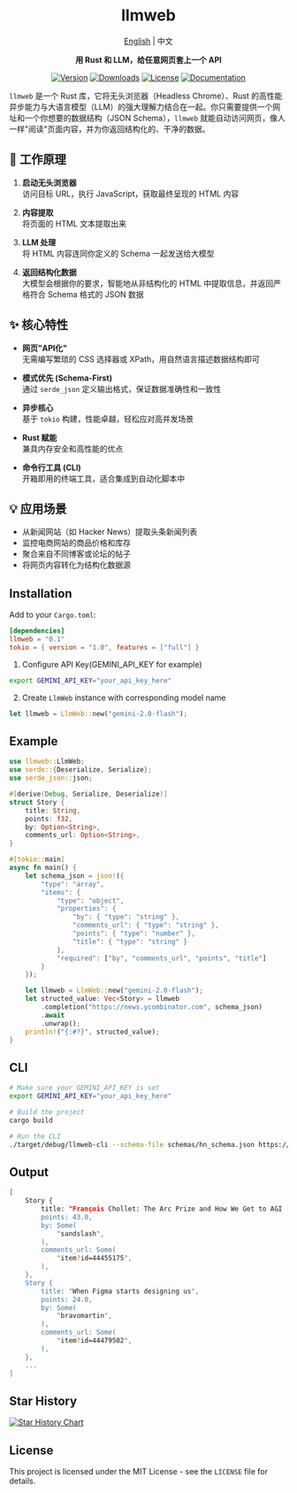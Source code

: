 <div align="center">

# llmweb   
<summary><a href="README.md">English</a> | 中文</summary>

**用 Rust 和 LLM，给任意网页套上一个 API**

[![Version](https://img.shields.io/crates/v/llmweb)](https://crates.io/crates/llmweb)
[![Downloads](https://img.shields.io/crates/d/llmweb?logo=rust)](https://crates.io/crates/llmweb)
[![License](https://img.shields.io/crates/l/llmweb)](LICENSE)
[![Documentation](https://img.shields.io/docsrs/llmweb)](https://docs.rs/llmweb)

</div>

`llmweb` 是一个 Rust 库，它将无头浏览器（Headless Chrome）、Rust 的高性能异步能力与大语言模型（LLM）的强大理解力结合在一起。你只需要提供一个网址和一个你想要的数据结构（JSON Schema），`llmweb` 就能自动访问网页，像人一样"阅读"页面内容，并为你返回结构化的、干净的数据。

## 🚀 工作原理

1. **启动无头浏览器**  
   访问目标 URL，执行 JavaScript，获取最终呈现的 HTML 内容

2. **内容提取**  
   将页面的 HTML 文本提取出来

3. **LLM 处理**  
   将 HTML 内容连同你定义的 Schema 一起发送给大模型

4. **返回结构化数据**  
   大模型会根据你的要求，智能地从非结构化的 HTML 中提取信息，并返回严格符合 Schema 格式的 JSON 数据

## ✨ 核心特性

- **网页"API化"**  
  无需编写繁琐的 CSS 选择器或 XPath，用自然语言描述数据结构即可

- **模式优先 (Schema-First)**  
  通过 `serde_json` 定义输出格式，保证数据准确性和一致性

- **异步核心**  
  基于 `tokio` 构建，性能卓越，轻松应对高并发场景

- **Rust 赋能**  
  兼具内存安全和高性能的优点

- **命令行工具 (CLI)**  
  开箱即用的终端工具，适合集成到自动化脚本中

## 💡 应用场景

- 从新闻网站（如 Hacker News）提取头条新闻列表
- 监控电商网站的商品价格和库存
- 聚合来自不同博客或论坛的帖子
- 将网页内容转化为结构化数据源

## Installation
Add to your `Cargo.toml`:
```toml
[dependencies]
llmweb = "0.1"
tokio = { version = "1.0", features = ["full"] }
```

1. Configure API Key(GEMINI_API_KEY for example)
```bash
export GEMINI_API_KEY="your_api_key_here"
```

2. Create `LlmWeb` instance with corresponding model name
```rust
let llmweb = LlmWeb::new("gemini-2.0-flash");
```

## Example
```rust
use llmweb::LlmWeb;
use serde::{Deserialize, Serialize};
use serde_json::json;

#[derive(Debug, Serialize, Deserialize)]
struct Story {
    title: String,
    points: f32,
    by: Option<String>,
    comments_url: Option<String>,
}

#[tokio::main]
async fn main() {
    let schema_json = json!({
        "type": "array",
        "items": {
            "type": "object",
            "properties": {
                "by": { "type": "string" },
                "comments_url": { "type": "string" },
                "points": { "type": "number" },
                "title": { "type": "string" }
            },
            "required": ["by", "comments_url", "points", "title"]
        }
    });

    let llmweb = LlmWeb::new("gemini-2.0-flash");
    let structed_value: Vec<Story> = llmweb
        .completion("https://news.ycombinator.com", schema_json)
        .await
        .unwrap();
    println!("{:#?}", structed_value);
}
```

## CLI
```bash
# Make sure your GEMINI_API_KEY is set
export GEMINI_API_KEY="your_api_key_here"

# Build the project
cargo build

# Run the CLI
./target/debug/llmweb-cli --schema-file schemas/hn_schema.json https://news.ycombinator.com
```

## Output
```bash
[
    Story {
        title: "François Chollet: The Arc Prize and How We Get to AGI [video]",
        points: 43.0,
        by: Some(
            "sandslash",
        ),
        comments_url: Some(
            "item?id=44455175",
        ),
    },
    Story {
        title: "When Figma starts designing us",
        points: 24.0,
        by: Some(
            "bravomartin",
        ),
        comments_url: Some(
            "item?id=44479502",
        ),
    },
    ...
]
```

## Star History

[![Star History Chart](https://api.star-history.com/svg?repos=zTgx/llmweb&type=Date)](https://www.star-history.com/#zTgx/llmweb&Date)

## License

This project is licensed under the MIT License - see the `LICENSE` file for details.